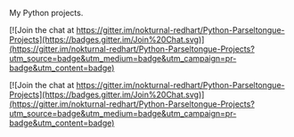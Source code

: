 My Python projects.

[![Join the chat at https://gitter.im/nokturnal-redhart/Python-Parseltongue-Projects](https://badges.gitter.im/Join%20Chat.svg)](https://gitter.im/nokturnal-redhart/Python-Parseltongue-Projects?utm_source=badge&utm_medium=badge&utm_campaign=pr-badge&utm_content=badge)

[![Join the chat at https://gitter.im/nokturnal-redhart/Python-Parseltongue-Projects](https://badges.gitter.im/Join%20Chat.svg)](https://gitter.im/nokturnal-redhart/Python-Parseltongue-Projects?utm_source=badge&utm_medium=badge&utm_campaign=pr-badge&utm_content=badge)